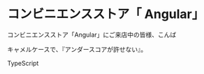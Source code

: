# コンビニエンスストア「	Angular」

コンビニエンスストア「Angular」にご来店中の皆様、こんば




キャメルケースで、『アンダースコアが許せない』。


TypeScript
<!--stackedit_data:
eyJoaXN0b3J5IjpbMTU2ODIyMTQ1MSwtMTU5MDQ0MzgzN119
-->